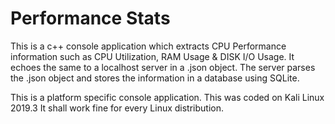 # Performance Stats

This is a c++ console application which extracts CPU Performance information such as CPU Utilization, RAM Usage & DISK I/O Usage. It echoes the same to a localhost server in a .json object.
The server parses the .json object and stores the information in a database using SQLite.

This is a platform specific console application.
This was coded on Kali Linux 2019.3
It shall work fine for every Linux distribution.

